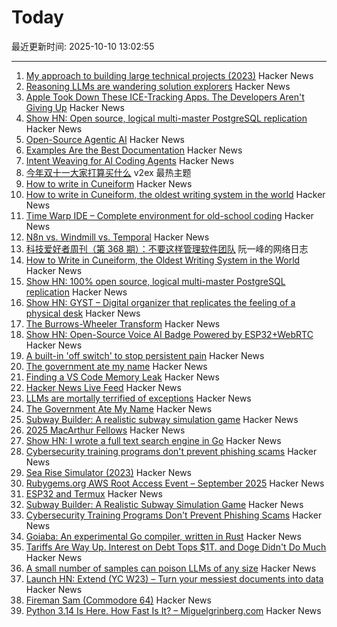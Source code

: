 # Today

最近更新时间: 2025-10-10 13:02:55

--- 
1. [My approach to building large technical projects (2023)](https://mitchellh.com/writing/building-large-technical-projects) Hacker News
2. [Reasoning LLMs are wandering solution explorers](https://arxiv.org/abs/2505.20296) Hacker News
3. [Apple Took Down These ICE-Tracking Apps. The Developers Aren't Giving Up](https://www.wired.com/story/apple-took-down-ice-tracking-apps-their-developers-arent-giving-up/) Hacker News
4. [Show HN: Open source, logical multi-master PostgreSQL replication](https://github.com/pgEdge/spock) Hacker News
5. [Open-Source Agentic AI](https://github.com/AFK-surf/open-agent) Hacker News
6. [Examples Are the Best Documentation](https://rakhim.exotext.com/examples-are-the-best-documentation) Hacker News
7. [Intent Weaving for AI Coding Agents](https://www.autohand.ai/updates/intent-weaving) Hacker News
8. [今年双十一大家打算买什么](https://www.v2ex.com/t/1164050) v2ex 最热主题
9. [How to write in Cuneiform](https://www.openculture.com/2025/09/how-to-write-in-cuneiform-the-oldest-writing-system.html) Hacker News
10. [How to write in Cuneiform, the oldest writing system in the world](https://www.openculture.com/2025/09/how-to-write-in-cuneiform-the-oldest-writing-system.html) Hacker News
11. [Time Warp IDE – Complete environment for old-school coding](https://github.com/James-HoneyBadger/Time_Warp) Hacker News
12. [N8n vs. Windmill vs. Temporal](https://blog.arcbjorn.com/workflow-automation) Hacker News
13. [科技爱好者周刊（第 368 期）：不要这样管理软件团队](http://www.ruanyifeng.com/blog/2025/10/weekly-issue-368.html) 阮一峰的网络日志
14. [How to Write in Cuneiform, the Oldest Writing System in the World](https://www.openculture.com/2025/09/how-to-write-in-cuneiform-the-oldest-writing-system.html) Hacker News
15. [Show HN: 100% open source, logical multi-master PostgreSQL replication](https://github.com/pgEdge/spock) Hacker News
16. [Show HN: GYST – Digital organizer that replicates the feeling of a physical desk](https://gyst.fr/) Hacker News
17. [The Burrows-Wheeler Transform](https://sandbox.bio/concepts/bwt) Hacker News
18. [Show HN: Open-Source Voice AI Badge Powered by ESP32+WebRTC](https://github.com/VapiAI/vapicon-2025-hardware-workshop) Hacker News
19. [A built-in 'off switch' to stop persistent pain](https://penntoday.upenn.edu/news/select-neurons-brainstem-may-hold-key-treating-chronic-pain) Hacker News
20. [The government ate my name](https://slate.com/life/2025/10/passport-name-change-united-states-mexico-spain-immigration.html) Hacker News
21. [Finding a VS Code Memory Leak](https://randomascii.wordpress.com/2025/10/09/finding-a-vs-code-memory-leak/) Hacker News
22. [Hacker News Live Feed](https://jerbear2008.github.io/hn-live/) Hacker News
23. [LLMs are mortally terrified of exceptions](https://twitter.com/karpathy/status/1976077806443569355) Hacker News
24. [The Government Ate My Name](https://slate.com/life/2025/10/passport-name-change-united-states-mexico-spain-immigration.html) Hacker News
25. [Subway Builder: A realistic subway simulation game](https://www.subwaybuilder.com/) Hacker News
26. [2025 MacArthur Fellows](https://www.macfound.org/programs/awards/fellows/) Hacker News
27. [Show HN: I wrote a full text search engine in Go](https://github.com/wizenheimer/blaze) Hacker News
28. [Cybersecurity training programs don't prevent phishing scams](https://today.ucsd.edu/story/cybersecurity-training-programs-dont-prevent-employees-from-falling-for-phishing-scams) Hacker News
29. [Sea Rise Simulator (2023)](https://nagix.github.io/sea-level-rise-3d-map/) Hacker News
30. [Rubygems.org AWS Root Access Event – September 2025](https://rubycentral.org/news/rubygems-org-aws-root-access-event-september-2025/) Hacker News
31. [ESP32 and Termux](https://blog.gavide.dev/blog/esp32-and-termux) Hacker News
32. [Subway Builder: A Realistic Subway Simulation Game](https://www.subwaybuilder.com/) Hacker News
33. [Cybersecurity Training Programs Don't Prevent Phishing Scams](https://today.ucsd.edu/story/cybersecurity-training-programs-dont-prevent-employees-from-falling-for-phishing-scams) Hacker News
34. [Goiaba: An experimental Go compiler, written in Rust](https://github.com/raphamorim/goiaba) Hacker News
35. [Tariffs Are Way Up. Interest on Debt Tops $1T. and Doge Didn't Do Much](https://www.wsj.com/economy/federal-budget-fiscal-2025-e8d21595) Hacker News
36. [A small number of samples can poison LLMs of any size](https://www.anthropic.com/research/small-samples-poison) Hacker News
37. [Launch HN: Extend (YC W23) – Turn your messiest documents into data](https://www.extend.ai/) Hacker News
38. [Fireman Sam (Commodore 64)](http://retrovania-vgjunk.blogspot.com/2016/11/fireman-sam-commodore-64.html) Hacker News
39. [Python 3.14 Is Here. How Fast Is It? – Miguelgrinberg.com](https://blog.miguelgrinberg.com/post/python-3-14-is-here-how-fast-is-it) Hacker News

